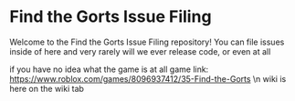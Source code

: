 # Find the Gorts Issue Filing
Welcome to the Find the Gorts Issue Filing repository!
You can file issues inside of here
and very rarely will we ever release code, or even at all

if you have no idea what the game is at all
game link: https://www.roblox.com/games/8096937412/35-Find-the-Gorts \n
wiki is here on the wiki tab

